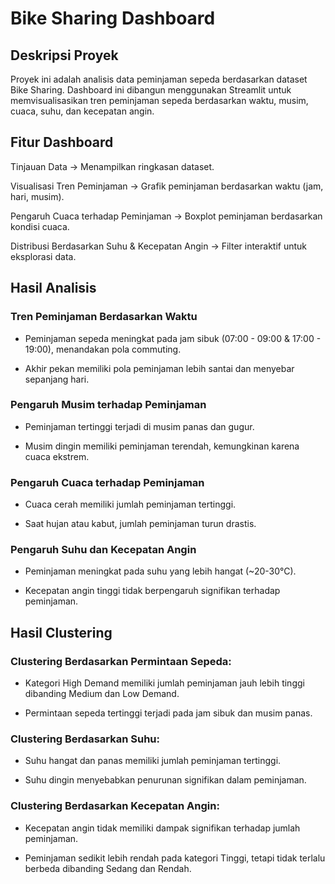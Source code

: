 # Bike Sharing Dashboard

## Deskripsi Proyek

Proyek ini adalah analisis data peminjaman sepeda berdasarkan dataset Bike Sharing. Dashboard ini dibangun menggunakan Streamlit untuk memvisualisasikan tren peminjaman sepeda berdasarkan waktu, musim, cuaca, suhu, dan kecepatan angin.

## Fitur Dashboard

Tinjauan Data → Menampilkan ringkasan dataset. <p>
Visualisasi Tren Peminjaman → Grafik peminjaman berdasarkan waktu (jam, hari, musim). <p>
Pengaruh Cuaca terhadap Peminjaman → Boxplot peminjaman berdasarkan kondisi cuaca. <p>
Distribusi Berdasarkan Suhu & Kecepatan Angin → Filter interaktif untuk eksplorasi data. <p>

## Hasil Analisis

### Tren Peminjaman Berdasarkan Waktu

- Peminjaman sepeda meningkat pada jam sibuk (07:00 - 09:00 & 17:00 - 19:00), menandakan pola commuting.

- Akhir pekan memiliki pola peminjaman lebih santai dan menyebar sepanjang hari.

### Pengaruh Musim terhadap Peminjaman

- Peminjaman tertinggi terjadi di musim panas dan gugur.

- Musim dingin memiliki peminjaman terendah, kemungkinan karena cuaca ekstrem.

### Pengaruh Cuaca terhadap Peminjaman

- Cuaca cerah memiliki jumlah peminjaman tertinggi.

- Saat hujan atau kabut, jumlah peminjaman turun drastis.

### Pengaruh Suhu dan Kecepatan Angin

- Peminjaman meningkat pada suhu yang lebih hangat (~20-30°C).

- Kecepatan angin tinggi tidak berpengaruh signifikan terhadap peminjaman.

## Hasil Clustering

### Clustering Berdasarkan Permintaan Sepeda:

- Kategori High Demand memiliki jumlah peminjaman jauh lebih tinggi dibanding Medium dan Low Demand.

- Permintaan sepeda tertinggi terjadi pada jam sibuk dan musim panas.

### Clustering Berdasarkan Suhu:

- Suhu hangat dan panas memiliki jumlah peminjaman tertinggi.

- Suhu dingin menyebabkan penurunan signifikan dalam peminjaman.

### Clustering Berdasarkan Kecepatan Angin:

- Kecepatan angin tidak memiliki dampak signifikan terhadap jumlah peminjaman.

- Peminjaman sedikit lebih rendah pada kategori Tinggi, tetapi tidak terlalu berbeda dibanding Sedang dan Rendah.

